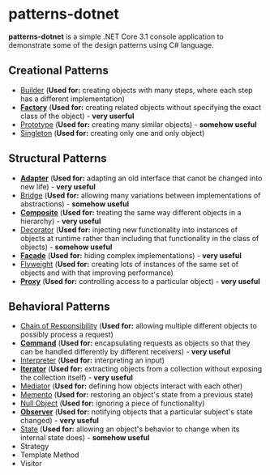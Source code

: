 # patterns-dotnet

**patterns-dotnet** is a simple .NET Core 3.1 console application to demonstrate some of the design patterns using C# language.

## Creational Patterns
- [Builder](Creational/Builder) (**Used for:** creating objects with many steps, where each step has a different implementation)
- **[Factory](Creational/Factory)** (**Used for:** creating related objects without specifying the exact class of the object) - **very userful**
- [Prototype](Creational/Prototype) (**Used for:** creating many similar objects) - **somehow useful**
- [Singleton](Creational/Singleton) (**Used for:** creating only one and only object)

## Structural Patterns
- **[Adapter](Structural/Adapter)** (**Used for:** adapting an old interface that canot be changed into new life) - **very useful**
- [Bridge](Structural/Bridge) (**Used for:** allowing many variations between implementations of abstractions) - **somehow useful**
- **[Composite](Structural/Composite)** (**Used for:** treating the same way different objects in a hierarchy) - **very useful**
- [Decorator](Structural/Decorator) (**Used for:** injecting new functionality into instances of objects at runtime rather than including that functionality in the class of objects) - **somehow useful**
- **[Facade](Structural/Facade)** (**Used for:** hiding complex implementations) - **very useful**
- [Flyweight](Structural/Flyweight) (**Used for:** creating lots of instances of the same set of objects and with that improving performance)
- **[Proxy](Structural/Proxy)** (**Used for:** controlling access to a particular object) - **very useful**

## Behavioral Patterns
- [Chain of Responsibility](Behavioral/ChainOfResponsibility) (**Used for:** allowing multiple different objects to possibly process a request)
- **[Command](Behavioral/Command)** (**Used for:** encapsulating requests as objects so that they can be handled differently by different receivers) - **very useful**
- [Interpreter](Behavioral/Interpreter) (**Used for:** interpreting an input)
- **[Iterator](Behavioral/Iterator)** (**Used for:** extracting objects from a collection without exposing the collection itself) - **very useful**
- [Mediator](Behavioral/Mediator) (**Used for:** defining how objects interact with each other)
- [Memento](Behavioral/Memento) (**Used for:** restoring an object's state from a previous state)
- [Null Object](Behavioral/NullObject) (**Used for:** ignoring a piece of functionality)
- **[Observer](Behavioral/Observer)** (**Used for:** notifying objects that a particular subject's state changed) - **very useful**
- [State](Behavioral/State) (**Used for:** allowing an object's behavior to change when its internal state does) - **somehow useful**
- Strategy
- Template Method
- Visitor
